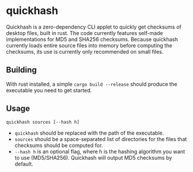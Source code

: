 # quickhash

Quickhash is a zero-dependency CLI applet to quickly get checksums of desktop files, built in rust.
The code currently features self-made implementations for MD5 and SHA256 checksums.
Because quickhash currently loads entire source files into memory before computing the checksums, its use is currently only recommended on small files.

## Building

With rust installed, a simple `cargo build --release` should produce the executable you need to get started.

## Usage

```quickhash sources [--hash h]```

- `quickhash` should be replaced with the path of the executable.
- `sources` should be a space-separated list of directories for the files that checksums should be computed for.
- `--hash h` is an optional flag, where h is the hashing algorithm you want to use (MD5/SHA256). Quickhash will output MD5 checksums by default.